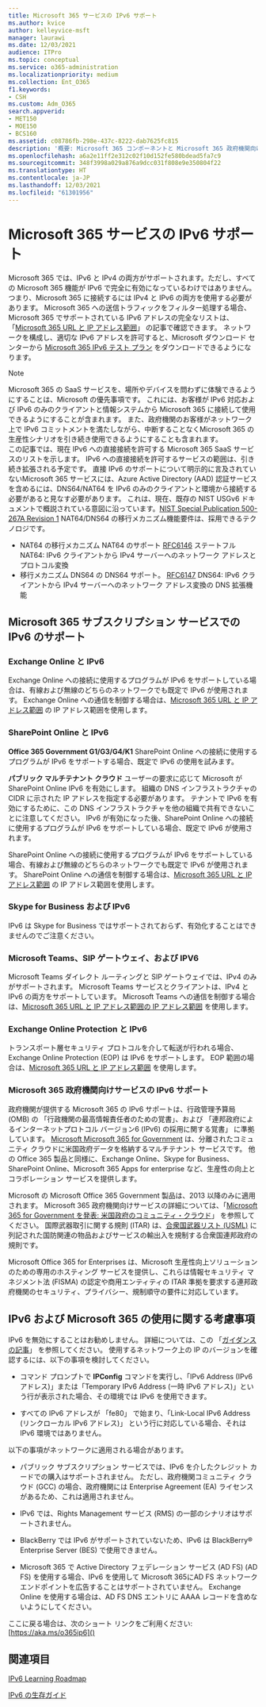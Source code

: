 ```yaml
---
title: Microsoft 365 サービスの IPv6 サポート
ms.author: kvice
author: kelleyvice-msft
manager: laurawi
ms.date: 12/03/2021
audience: ITPro
ms.topic: conceptual
ms.service: o365-administration
ms.localizationpriority: medium
ms.collection: Ent_O365
f1.keywords:
- CSH
ms.custom: Adm_O365
search.appverid:
- MET150
- MOE150
- BCS160
ms.assetid: c08786fb-298e-437c-8222-dab7625fc815
description: '概要: Microsoft 365 コンポーネントと Microsoft 365 政府機関向けサービスでの IPv6 サポートについて説明します。'
ms.openlocfilehash: a6a2e11ff2e312c02f10d152fe580bdead5fa7c9
ms.sourcegitcommit: 348f3998a029a876a9dcc031f808e9e350804f22
ms.translationtype: HT
ms.contentlocale: ja-JP
ms.lasthandoff: 12/03/2021
ms.locfileid: "61301956"
---
```

# <a name="ipv6-support-in-microsoft-365-services"></a>Microsoft 365 サービスの IPv6 サポート

Microsoft 365 では、IPv6 と IPv4 の両方がサポートされます。ただし、すべての Microsoft 365 機能が IPv6 で完全に有効になっているわけではありません。 つまり、Microsoft 365 に接続するには IPv4 と IPv6 の両方を使用する必要があります。 Microsoft 365 への送信トラフィックをフィルター処理する場合、Microsoft 365 でサポートされている IPv6 アドレスの完全なリストは、「[Microsoft 365 URL と IP アドレス範囲](urls-and-ip-address-ranges.md)」 の記事で確認できます。 ネットワークを構成し、適切な IPv6 アドレスを許可すると、Microsoft ダウンロード センターから [Microsoft 365 IPv6 テスト プラン](https://go.microsoft.com/fwlink/?LinkId=293447) をダウンロードできるようになります。

> [!NOTE]
> Microsoft 365 の SaaS サービスを、場所やデバイスを問わずに体験できるようにすることは、Microsoft の優先事項です。 これには、お客様が IPv6 対応および IPv6 のみのクライアントと情報システムから Microsoft 365 に接続して使用できるようにすることが含まれます。 また、政府機関のお客様がネットワーク上で IPv6 コミットメントを満たしながら、中断することなくMicrosoft 365 の生産性シナリオを引き続き使用できるようにすることも含まれます。  
> この記事では、現在 IPv6 への直接接続を許可する Microsoft 365 SaaS サービスのリストを示します。 IPv6 への直接接続を許可するサービスの範囲は、引き続き拡張される予定です。 直接 IPv6 のサポートについて明示的に言及されていないMicrosoft 365 サービスには、Azure Active Directory (AAD) 認証サービスを含めるには、DNS64/NAT64 を IPv6 のみのクライアントと環境から接続する必要があると見なす必要があります。  これは、現在、既存の NIST USGv6 ドキュメントで概説されている意図に沿っています。[NIST Special Publication 500-267A Revision 1](https://nvlpubs.nist.gov/nistpubs/specialpublications/NIST.SP.500-267Ar1.pdf) NAT64/DNS64 の移行メカニズム機能要件は、採用できるテクノロジです。
> - NAT64 の移行メカニズム NAT64 のサポート [RFC6146](https://datatracker.ietf.org/doc/html/rfc6146) ステートフル NAT64: IPv6 クライアントから IPv4 サーバーへのネットワーク アドレスとプロトコル変換
> - 移行メカニズム DNS64 の DNS64 サポート。 [RFC6147](https://datatracker.ietf.org/doc/html/rfc6147) DNS64: IPv6 クライアントから IPv4 サーバーへのネットワーク アドレス変換の DNS 拡張機能

  
## <a name="ipv6-support-in-microsoft-365-subscription-service"></a>Microsoft 365 サブスクリプション サービスでの IPv6 のサポート

### <a name="exchange-online-and-ipv6"></a>Exchange Online と IPv6

Exchange Online への接続に使用するプログラムが IPv6 をサポートしている場合は、有線および無線のどちらのネットワークでも既定で IPv6 が使用されます。 Exchange Online への通信を制御する場合は、[Microsoft 365 URL と IP アドレス範囲](urls-and-ip-address-ranges.md) の IP アドレス範囲を使用します。
  
### <a name="sharepoint-online-and-ipv6"></a>SharePoint Online と IPv6

 **Office 365 Government G1/G3/G4/K1** SharePoint Online への接続に使用するプログラムが IPv6 をサポートする場合、既定で IPv6 の使用を試みます。
  
 **パブリック マルチテナント クラウド** ユーザーの要求に応じて Microsoft が SharePoint Online IPv6 を有効にします。 組織の DNS インフラストラクチャの CIDR に示された IP アドレスを指定する必要があります。 テナントで IPv6 を有効にするために、この DNS インフラストラクチャを他の組織で共有できないことに注意してください。 IPv6 が有効になった後、SharePoint Online への接続に使用するプログラムが IPv6 をサポートしている場合、既定で IPv6 が使用されます。
  
SharePoint Online への接続に使用するプログラムが IPv6 をサポートしている場合、有線および無線のどちらのネットワークでも既定で IPv6 が使用されます。 SharePoint Online への通信を制御する場合は、[Microsoft 365 URL と IP アドレス範囲](urls-and-ip-address-ranges.md) の IP アドレス範囲を使用します。
  
 
  
### <a name="skype-for-business-and-ipv6"></a>Skype for Business および IPv6

IPv6 は Skype for Business ではサポートされておらず、有効化することはできませんのでご注意ください。

### <a name="microsoft-teams-sip-gateway-and-ipv6"></a>Microsoft Teams、SIP ゲートウェイ、および IPV6

Microsoft Teams ダイレクト ルーティングと SIP ゲートウェイでは、IPv4 のみがサポートされます。 Microsoft Teams サービスとクライアントは、IPv4 と IPv6 の両方をサポートしています。 Microsoft Teams への通信を制御する場合は、[Microsoft 365 URL と IP アドレス範囲の IP アドレス範囲](urls-and-ip-address-ranges.md) を使用します。
  
### <a name="exchange-online-protection-and-ipv6"></a>Exchange Online Protection と IPv6

トランスポート層セキュリティ プロトコルを介して転送が行われる場合、Exchange Online Protection (EOP) は IPv6 をサポートします。 EOP 範囲の場合は、[Microsoft 365 URL と IP アドレス範囲](urls-and-ip-address-ranges.md) を使用します。
  
### <a name="ipv6-support-for-microsoft-365-government-offerings"></a>Microsoft 365 政府機関向けサービスの IPv6 サポート

政府機関が提供する Microsoft 365 の IPv6 サポートは、行政管理予算局 (OMB) の 「行政機関の最高情報責任者のための覚書」、および 「連邦政府によるインターネットプロトコル バージョン6 (IPv6) の採用に関する覚書」 に準拠しています。 [Microsoft Microsoft 365 for Government](https://go.microsoft.com/fwlink/p/?LinkId=325414) は、分離されたコミュニティ クラウドに米国政府データを格納するマルチテナント サービスです。 他の Office 365 製品と同様に、Exchange Online、Skype for Business、SharePoint Online、Microsoft 365 Apps for enterprise など、生産性の向上とコラボレーション サービスを提供します。 

Microsoft の Microsoft Office 365 Government 製品は、2013 以降のみに適用されます。 Microsoft 365 政府機関向けサービスの詳細については、「[Microsoft 365 for Government を発表: 米国政府のコミュニティ・クラウド](https://go.microsoft.com/fwlink/p/?LinkId=325414)」 を参照してください。 国際武器取引に関する規則 (ITAR) は、[合衆国武器リスト (USML)](https://go.microsoft.com/fwlink/p/?LinkId=325415) に列記された国防関連の物品およびサービスの輸出入を規制する合衆国連邦政府の規則です。 

Microsoft Office 365 for Enterprises は、Microsoft 生産性向上ソリューションのための専用のホスティング サービスを提供し、これらは情報セキュリティ マネジメント法 (FISMA) の認定や商用エンティティの ITAR 準拠を要求する連邦政府機関のセキュリティ、プライバシー、規制順守の要件に対応しています。
  
## <a name="things-to-consider-when-using-ipv6-and-microsoft-365"></a>IPv6 および Microsoft 365 の使用に関する考慮事項

IPv6 を無効にすることはお勧めしません。 詳細については、この 「[ガイダンスの記事](https://support.microsoft.com/help/929852/guidance-for-configuring-ipv6-in-windows-for-advanced-users)」 を参照してください。 使用するネットワーク上の IP のバージョンを確認するには、以下の事項を検討してください。
  
- コマンド プロンプトで **IPConfig** コマンドを実行し、「IPv6 Address (IPv6 アドレス)」または「Temporary IPv6 Address (一時 IPv6 アドレス)」という行が表示された場合、その環境では IPv6 を使用できます。

- すべての IPv6 アドレスが 「fe80」 で始まり、「Link-Local IPv6 Address (リンクローカル IPv6 アドレス)」 という行に対応している場合、それは IPv6 環境ではありません。

以下の事項がネットワークに適用される場合があります。
  
- パブリック サブスクリプション サービスでは、IPv6 を介したクレジット カードでの購入はサポートされません。 ただし、政府機関コミュニティ クラウド (GCC) の場合、政府機関には Enterprise Agreement (EA) ライセンスがあるため、これは適用されません。

- IPv6 では、Rights Management サービス (RMS) の一部のシナリオはサポートされません。

- BlackBerry では IPv6 がサポートされていないため、IPv6 は BlackBerry® Enterprise Server (BES) で使用できません。

- Microsoft 365 で Active Directory フェデレーション サービス (AD FS) (AD FS) を使用する場合、IPv6 を使用して Microsoft 365にAD FS ネットワーク エンドポイントを広告することはサポートされていません。 Exchange Online を使用する場合は、AD FS DNS エントリに AAAA レコードを含めないようにしてください。 

ここに戻る場合は、次のショート リンクをご利用ください: [https://aka.ms/o365ip6]()

## <a name="see-also"></a>関連項目

[IPv6 Learning Roadmap](/previous-versions/windows/it-pro/windows-server-2008-R2-and-2008/gg250710(v%3dws.10))
  
[IPv6 の生存ガイド](https://social.technet.microsoft.com/wiki/contents/articles/1728.ipv6-survival-guide.aspx)
